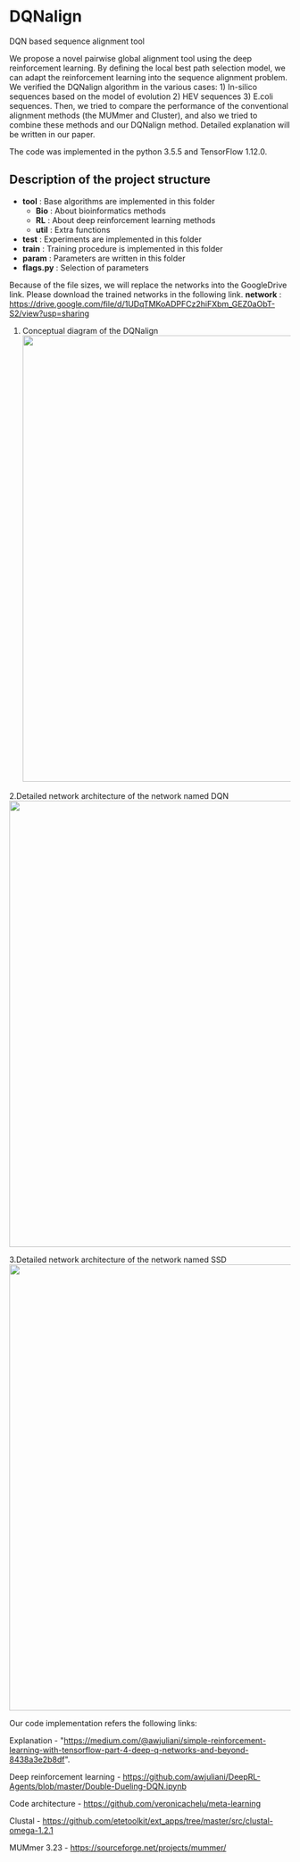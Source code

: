 # DQNalign
DQN based sequence alignment tool

We propose a novel pairwise global alignment tool using the deep reinforcement learning. By defining the local best path selection model, we can adapt the reinforcement learning into the sequence alignment problem. We verified the DQNalign algorithm in the various cases: 1) In-silico sequences based on the model of evolution 2) HEV sequences 3) E.coli sequences. Then, we tried to compare the performance of the conventional alignment methods (the MUMmer and Cluster), and also we tried to combine these methods and our DQNalign method. Detailed explanation will be written in our paper.

The code was implemented in the python 3.5.5 and TensorFlow 1.12.0.

## Description of the project structure

- **tool** : Base algorithms are implemented in this folder
  - **Bio** : About bioinformatics methods
  - **RL** : About deep reinforcement learning methods
  - **util** : Extra functions
- **test** : Experiments are implemented in this folder
- **train** : Training procedure is implemented in this folder
- **param** : Parameters are written in this folder
- **flags.py** : Selection of parameters

Because of the file sizes, we will replace the networks into the GoogleDrive link. Please download the trained networks in the following link.
**network** : https://drive.google.com/file/d/1UDqTMKoADPFCz2hiFXbm_GEZ0aObT-S2/view?usp=sharing

1. Conceptual diagram of the DQNalign
<img width = "800" src = "https://user-images.githubusercontent.com/49563250/87241992-a5c24480-c463-11ea-9876-3b7415e5480e.png"></img>

2.Detailed network architecture of the network named DQN
<img width = "800" src = "https://user-images.githubusercontent.com/49563250/87242005-c12d4f80-c463-11ea-9665-e1fc571ea630.png"></img>

3.Detailed network architecture of the network named SSD
<img width = "800" src = "https://user-images.githubusercontent.com/49563250/87242006-c25e7c80-c463-11ea-9b0f-e7b7d4ea504a.png"></img>


Our code implementation refers the following links:

Explanation - "https://medium.com/@awjuliani/simple-reinforcement-learning-with-tensorflow-part-4-deep-q-networks-and-beyond-8438a3e2b8df".

Deep reinforcement learning - https://github.com/awjuliani/DeepRL-Agents/blob/master/Double-Dueling-DQN.ipynb

Code architecture - https://github.com/veronicachelu/meta-learning

Clustal - https://github.com/etetoolkit/ext_apps/tree/master/src/clustal-omega-1.2.1

MUMmer 3.23 - https://sourceforge.net/projects/mummer/
